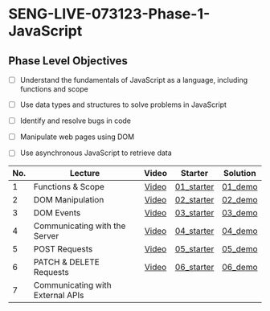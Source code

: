 # SENG-LIVE-073123-Phase-1-JavaScript
## Phase Level Objectives
- [ ] Understand the fundamentals of JavaScript as a language, including functions and scope
- [ ] Use data types and structures to solve problems in JavaScript
- [ ] Identify and resolve bugs in code
- [ ] Manipulate web pages using DOM
- [ ] Use asynchronous JavaScript to retrieve data


|No. | Lecture                          | Video 	| Starter 	| Solution 	|
|----|------------------------------	|:-----:	|--------	|---------	|
|1 | Functions & Scope                	| [Video](https://youtu.be/CiB0iBdoO6Q ) | [01_starter](https://github.com/rachelAtFlatiron/EAST-SE-073123-Phase-1/tree/01_demo) | [01_demo](https://github.com/rachelAtFlatiron/EAST-SE-073123-Phase-1/tree/01_starter) |
|2 | DOM Manipulation                 	| [Video](https://youtu.be/wm0-UcOPTNs) | [02_starter](https://github.com/rachelAtFlatiron/EAST-SE-073123-Phase-1/tree/02_starter) | [02_demo](https://github.com/rachelAtFlatiron/EAST-SE-073123-Phase-1/tree/02_demo)  |
|3 | DOM Events                       	| [Video](https://youtu.be/ekNU_f7Cc58) | [03_starter](https://github.com/rachelAtFlatiron/EAST-SE-073123-Phase-1/tree/03_starter) | [03_demo](https://github.com/rachelAtFlatiron/EAST-SE-073123-Phase-1/tree/03_solution)  |
|4 | Communicating with the Server    	| [Video](https://youtu.be/GRcA05kbIic) | [04_starter](https://github.com/rachelAtFlatiron/EAST-SE-073123-Phase-1/tree/04_starter) | [04_demo](https://github.com/rachelAtFlatiron/EAST-SE-073123-Phase-1/tree/04_demo) |
|5 | POST Requests                    	| [Video](https://youtu.be/ZecwoYIFBHU) | [05_starter](https://github.com/rachelAtFlatiron/EAST-SE-073123-Phase-1/tree/05_starter) | [05_demo](https://github.com/rachelAtFlatiron/EAST-SE-073123-Phase-1/tree/05_demo) |
|6 | PATCH & DELETE Requests          	| [Video](https://youtu.be/qIwzWpOEJDE) | [06_starter](https://github.com/rachelAtFlatiron/EAST-SE-073123-Phase-1/tree/06_starter) | [06_demo](https://github.com/rachelAtFlatiron/EAST-SE-073123-Phase-1/tree/06_demo) |
|7 | Communicating with External APIs 	|       	|        	|         	|